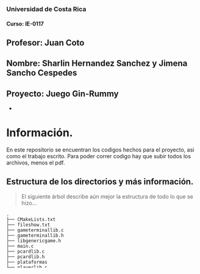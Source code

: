 ### Universidad de Costa Rica
#### Curso: IE-0117
## Profesor: Juan Coto
## Nombre: Sharlin Hernandez Sanchez y Jimena Sancho Cespedes 
## Proyecto: Juego Gin-Rummy
- 

# Información.
En este repositorio se encuentran los codigos hechos para el proyecto, asi como el trabajo escrito. Para poder correr codigo hay que subir todos los archivos, menos el pdf.
> 

## Estructura de los directorios y más información.
> El siguiente árbol describe aún mejor la estructura de todo lo que se hizo...
```
.
├── CMakeLists.txt
├── fileshow.txt
├── gameterminallib.c
├── gameterminallib.h
├── libgenericgame.h
├── main.c
├── pcardlib.c
├── pcardlib.h
├── plataformas
├── playerlib.c
├── playerlib.h
├── scoresaved.txt
├── test
├── test.c
├── utilsfun.c
├── utilsfun.h
├── vec.c
└── vec.h

0 directories, 18 files
